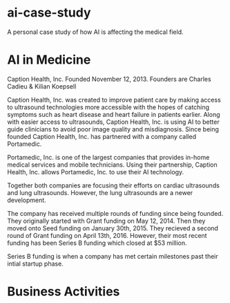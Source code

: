 # ai-case-study
A personal case study of how AI is affecting the medical field. 

# AI in Medicine

Caption Health, Inc.
Founded November 12, 2013.
Founders are Charles Cadieu & Kilian Koepsell 

Caption Health, Inc. was created to improve patient care by making access to ultrasound technologies more accessible with the hopes of catching symptoms such as heart disease and heart failure in patients earlier. Along with easier access to ultrasounds, Caption Health, Inc. is using AI to better guide clinicians to avoid poor image quality and misdiagnosis. Since being founded Caption Health, Inc. has partnered with a company called Portamedic. 

Portamedic, Inc. is one of the largest companies that provides in-home medical services and mobile technicians. Using their partnership, Caption Health, Inc. allows Portamedic, Inc. to use their AI technology. 

Together both companies are focusing their efforts on cardiac ultrasounds and lung ultrasounds. However, the lung ultrasounds are a newer development. 

The company has received multiple rounds of funding since being founded. They originally started with Grant funding on May 12, 2014. Then they moved onto Seed funding on January 30th, 2015. They recieved a second round of Grant funding on April 13th, 2016. However, their most recent funding has been Series B funding which closed at $53 million. 

Series B funding is when a company has met certain milestones past their intial startup phase.

# Business Activities

